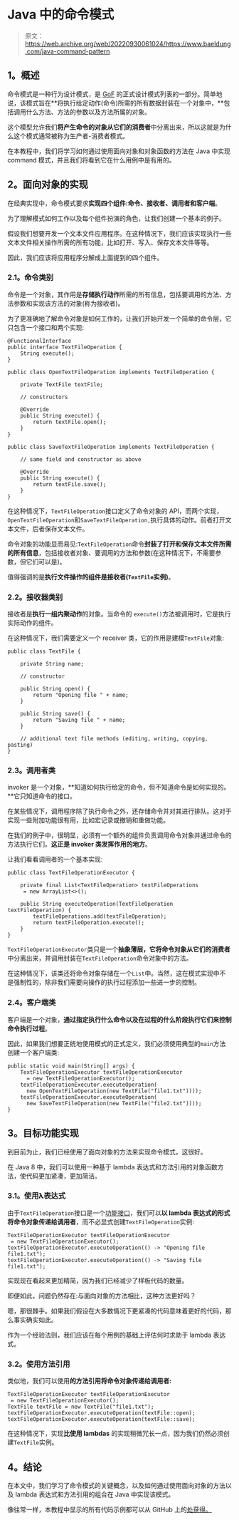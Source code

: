 # Java 中的命令模式

> 原文：<https://web.archive.org/web/20220930061024/https://www.baeldung.com/java-command-pattern>

## 1。概述

命令模式是一种行为设计模式，是 [GoF](https://web.archive.org/web/20221024094653/https://en.wikipedia.org/wiki/Design_Patterns) 的正式设计模式列表的一部分。简单地说，该模式旨在**将执行给定动作(命令)所需的所有数据封装在一个对象中，**包括调用什么方法、方法的参数以及方法所属的对象。

这个模型允许我们**将产生命令的对象从它们的消费者**中分离出来，所以这就是为什么这个模式通常被称为生产者-消费者模式。

在本教程中，我们将学习如何通过使用面向对象和对象函数的方法在 Java 中实现 command 模式，并且我们将看到它在什么用例中是有用的。

## 2。面向对象的实现

在经典实现中，命令模式要求**实现四个组件:命令、接收者、调用者和客户端**。

为了理解模式如何工作以及每个组件扮演的角色，让我们创建一个基本的例子。

假设我们想要开发一个文本文件应用程序。在这种情况下，我们应该实现执行一些文本文件相关操作所需的所有功能，比如打开、写入、保存文本文件等等。

因此，我们应该将应用程序分解成上面提到的四个组件。

### 2.1。命令类别

命令是一个对象，其作用是**存储执行动作**所需的所有信息，包括要调用的方法、方法参数和实现该方法的对象(称为接收者)。

为了更准确地了解命令对象是如何工作的，让我们开始开发一个简单的命令层，它只包含一个接口和两个实现:

```
@FunctionalInterface
public interface TextFileOperation {
    String execute();
}
```

```
public class OpenTextFileOperation implements TextFileOperation {

    private TextFile textFile;

    // constructors

    @Override
    public String execute() {
        return textFile.open();
    }
}
```

```
public class SaveTextFileOperation implements TextFileOperation {

    // same field and constructor as above

    @Override
    public String execute() {
        return textFile.save();
    }
} 
```

在这种情况下，`TextFileOperation`接口定义了命令对象的 API，而两个实现，`OpenTextFileOperation`和`SaveTextFileOperation,`执行具体的动作。前者打开文本文件，后者保存文本文件。

命令对象的功能显而易见:`TextFileOperation`命令**封装了打开和保存文本文件所需的所有信息**，包括接收者对象、要调用的方法和参数(在这种情况下，不需要参数，但它们可以是)。

值得强调的是**执行文件操作的组件是接收者(`TextFile`实例)**。

### 2.2。接收器类别

接收者是**执行一组内聚动作**的对象。当命令的 `execute()`方法被调用时，它是执行实际动作的组件。

在这种情况下，我们需要定义一个 receiver 类，它的作用是建模`TextFile`对象:

```
public class TextFile {

    private String name;

    // constructor

    public String open() {
        return "Opening file " + name;
    }

    public String save() {  
        return "Saving file " + name;
    }

    // additional text file methods (editing, writing, copying, pasting)
} 
```

### 2.3。调用者类

invoker 是一个对象，**知道如何执行给定的命令，但不知道命令是如何实现的。**它只知道命令的接口。

在某些情况下，调用程序除了执行命令之外，还存储命令并对其进行排队。这对于实现一些附加功能很有用，比如宏记录或撤销和重做功能。

在我们的例子中，很明显，必须有一个额外的组件负责调用命令对象并通过命令的方法执行它们。**这正是 invoker 类发挥作用的地方**。

让我们看看调用者的一个基本实现:

```
public class TextFileOperationExecutor {

    private final List<TextFileOperation> textFileOperations
     = new ArrayList<>();

    public String executeOperation(TextFileOperation textFileOperation) {
        textFileOperations.add(textFileOperation);
        return textFileOperation.execute();
    }
}
```

`TextFileOperationExecutor`类只是一个**抽象薄层，它将命令对象从它们的消费者**中分离出来，并调用封装在`TextFileOperation`命令对象中的方法。

在这种情况下，该类还将命令对象存储在一个`List`中。当然，这在模式实现中不是强制性的，除非我们需要向操作的执行过程添加一些进一步的控制。

### 2.4。客户端类

客户端是一个对象，**通过指定执行什么命令以及在过程的什么阶段执行它们来控制命令执行过程**。

因此，如果我们想要正统地使用模式的正式定义，我们必须使用典型的`main`方法创建一个客户端类:

```
public static void main(String[] args) {
    TextFileOperationExecutor textFileOperationExecutor
      = new TextFileOperationExecutor();
    textFileOperationExecutor.executeOperation(
      new OpenTextFileOperation(new TextFile("file1.txt"))));
    textFileOperationExecutor.executeOperation(
      new SaveTextFileOperation(new TextFile("file2.txt"))));
} 
```

## 3。目标功能实现

到目前为止，我们已经使用了面向对象的方法来实现命令模式，这很好。

在 Java 8 中，我们可以使用一种基于 lambda 表达式和方法引用的对象函数方法，使代码更加紧凑，更加简洁。

### 3.1。使用λ表达式

由于`TextFileOperation`接口是一个[功能接口](https://web.archive.org/web/20221024094653/https://docs.oracle.com/en/java/javase/11/docs/api/java.base/java/util/function/package-summary.html)，我们可以**以 lambda 表达式的形式将命令对象传递给调用者**，而不必显式创建`TextFileOperation`实例:

```
TextFileOperationExecutor textFileOperationExecutor
 = new TextFileOperationExecutor();
textFileOperationExecutor.executeOperation(() -> "Opening file file1.txt");
textFileOperationExecutor.executeOperation(() -> "Saving file file1.txt"); 
```

实现现在看起来更加精简，因为我们已经减少了样板代码的数量。

即便如此，问题仍然存在:与面向对象的方法相比，这种方法更好吗？

嗯，那很棘手。如果我们假设在大多数情况下更紧凑的代码意味着更好的代码，那么事实确实如此。

作为一个经验法则，我们应该在每个用例的基础上评估何时求助于 lambda 表达式。

### 3.2。使用方法引用

类似地，我们可以使用**的方法引用将命令对象传递给调用者:**

```
TextFileOperationExecutor textFileOperationExecutor
 = new TextFileOperationExecutor();
TextFile textFile = new TextFile("file1.txt");
textFileOperationExecutor.executeOperation(textFile::open);
textFileOperationExecutor.executeOperation(textFile::save); 
```

在这种情况下，实现**比使用 lambdas** 的实现稍微冗长一点，因为我们仍然必须创建`TextFile`实例。

## 4。结论

在本文中，我们学习了命令模式的关键概念，以及如何通过使用面向对象的方法以及 lambda 表达式和方法引用的组合在 Java 中实现该模式。

像往常一样，本教程中显示的所有代码示例都可以从 GitHub 上的[处获得。](https://web.archive.org/web/20221024094653/https://github.com/eugenp/tutorials/tree/master/patterns-modules/design-patterns-behavioral)
